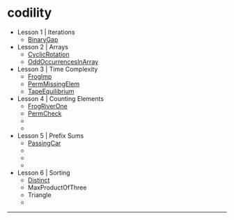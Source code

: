 codility
===

* Lesson 1 | Iterations 
    - [BinaryGap](/src/easy/BinaryGap.java) 
* Lesson 2 | Arrays 
    - [CyclicRotation](/src/easy/CyclicRotation.java) 
    - [OddOccurrencesInArray](/src/easy/OddOccurrencesInArray.java) 
* Lesson 3 | Time Complexity 
    - [FrogImp](/src/easy/FrogImp.java) 
    - [PermMissingElem](/src/easy/PermMissingElem.java) 
    - [TapeEquilibrium](/src/easy/TapeEquilibrium.java) 
* Lesson 4 | Counting Elements 
    - [FrogRiverOne](/src/easy/FrogRiverOne.java) 
    - [PermCheck](/src/easy/PermCheck.java)  
    - 
    -
* Lesson 5 | Prefix Sums 
    - [PassingCar](/src/easy/PassingCar.java) 
    - 
    - 
    -
* Lesson 6 | Sorting 
    - [Distinct](/src/easy/Distinct.java) 
    - MaxProductOfThree 
    - Triangle 
    -

---